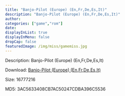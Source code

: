 ```yaml
---
title: "Banjo-Pilot (Europe) (En,Fr,De,Es,It)"
description: "Banjo-Pilot (Europe) (En,Fr,De,Es,It)"
author: 
categories: ["game","rom"]
date: 
displayInList: true
displayInMenu: false
dropCap: false
featuredImage: /img/miss/gamemiss.jpg
---
```


Description: Banjo-Pilot (Europe) (En,Fr,De,Es,It)

Download: <a style="text-decoration:underline;" href="https://mega.nz/#!ySZQzCgR!vzc1OZAChwtcHVXYnZ-Lnh4dIrfytp7sXygEkiT1fbw" target = "_blank" rel = "nofollow" > Banjo-Pilot (Europe) (En,Fr,De,Es,It)</a>

Size: 16777216

MD5: 3AC5633408CB7AC50247CDBA396C5536

